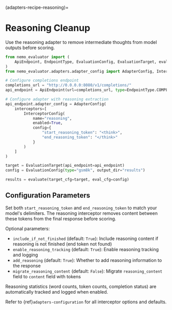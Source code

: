 <!-- markdownlint-disable MD012 MD041 -->
(adapters-recipe-reasoning)=

# Reasoning Cleanup

Use the reasoning adapter to remove intermediate thoughts from model outputs before scoring.

```python
from nemo_evaluator import (
    ApiEndpoint, EndpointType, EvaluationConfig, EvaluationTarget, evaluate
)
from nemo_evaluator.adapters.adapter_config import AdapterConfig, InterceptorConfig

# Configure completions endpoint
completions_url = "http://0.0.0.0:8080/v1/completions/"
api_endpoint = ApiEndpoint(url=completions_url, type=EndpointType.COMPLETIONS, model_id="megatron_model")

# Configure adapter with reasoning extraction
api_endpoint.adapter_config = AdapterConfig(
    interceptors=[
        InterceptorConfig(
            name="reasoning",
            enabled=True,
            config={
                "start_reasoning_token": "<think>",
                "end_reasoning_token": "</think>"
            }
        )
    ]
)

target = EvaluationTarget(api_endpoint=api_endpoint)
config = EvaluationConfig(type="gsm8k", output_dir="results")

results = evaluate(target_cfg=target, eval_cfg=config)
```

## Configuration Parameters

Set both `start_reasoning_token` and `end_reasoning_token` to match your model's delimiters. The reasoning interceptor removes content between these tokens from the final response before scoring.

Optional parameters:

- `include_if_not_finished` (default: `True`): Include reasoning content if reasoning is not finished (end token not found)
- `enable_reasoning_tracking` (default: `True`): Enable reasoning tracking and logging
- `add_reasoning` (default: `True`): Whether to add reasoning information to the response
- `migrate_reasoning_content` (default: `False`): Migrate `reasoning_content` field to `content` field with tokens

Reasoning statistics (word counts, token counts, completion status) are automatically tracked and logged when enabled.

Refer to {ref}`adapters-configuration` for all interceptor options and defaults.



